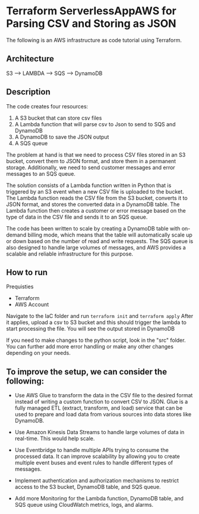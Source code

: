 # Terraform ServerlessAppAWS for Parsing CSV and Storing as JSON

The following is an AWS infrastructure as code tutorial using Terraform.


## Architecture

S3 --> LAMBDA --> SQS --> DynamoDB


## Description

The code creates four resources:

1) A S3 bucket that can store csv files
2) A Lambda function that will parse csv to Json to send to SQS and DynamoDB
3) A DynamoDB to save the JSON output
4) A SQS queue

The problem at hand is that we need to process CSV files stored in an S3 bucket, convert them to JSON format, and store them in a permanent storage. Additionally, we need to send customer messages and error messages to an SQS queue.

The solution consists of a Lambda function written in Python that is triggered by an S3 event when a new CSV file is uploaded to the bucket. The Lambda function reads the CSV file from the S3 bucket, converts it to JSON format, and stores the converted data in a DynamoDB table. The Lambda function then creates a customer or error message based on the type of data in the CSV file and sends it to an SQS queue.

The code has been written to scale by creating a DynamoDB table with on-demand billing mode, which means that the table will automatically scale up or down based on the number of read and write requests. The SQS queue is also designed to handle large volumes of messages, and AWS provides a scalable and reliable infrastructure for this purpose.


## How to run

Prequisties
- Terraform
- AWS Account

Navigate to the IaC folder and run `terraform init` and `terraform apply`
After it applies, upload a csv to S3 bucket and this should trigger the lambda to start processing the file. You will see the output stored in DynamoDB

If you need to make changes to the python script, look in the "src" folder. You can further add more error handling or make any other changes depending on your needs.

## To improve the setup, we can consider the following:

- Use AWS Glue to transform the data in the CSV file to the desired format instead of writing a custom function to convert CSV to JSON. Glue is a fully managed ETL (extract, transform, and load) service that can be used to prepare and load data from various sources into data stores like DynamoDB.

- Use Amazon Kinesis Data Streams to handle large volumes of data in real-time. This would help scale.

- Use Eventbridge to handle multiple APIs trying to consume the processed data. It can improve scalability by allowing you to create multiple event buses and event rules to handle different types of messages.

- Implement authentication and authorization mechanisms to restrict access to the S3 bucket, DynamoDB table, and SQS queue. 

- Add more Monitoring for the Lambda function, DynamoDB table, and SQS queue using CloudWatch metrics, logs, and alarms. 